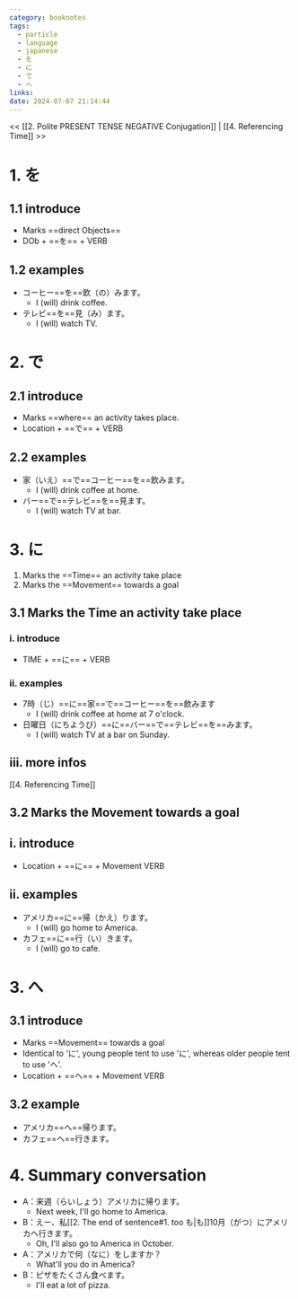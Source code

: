 ```yaml
---
category: booknotes
tags:
  - particle
  - language
  - japanese
  - を
  - に
  - で
  - へ
links: 
date: 2024-07-07 21:14:44
---
```

<< [[2. Polite PRESENT TENSE NEGATIVE Conjugation]] | [[4. Referencing Time]] >>

# 1. を

## 1.1 introduce

- Marks ==direct Objects==
- DOb + ==を== + VERB

## 1.2 examples

- コーヒー==を==飲（の）みます。
	- I (will) drink coffee.
- テレビ==を==見（み）ます。
	- I (will) watch TV.

# 2. で

## 2.1 introduce

- Marks ==where== an activity takes place.
- Location + ==で== + VERB

## 2.2 examples

-  家（いえ）==で==コーヒー==を==飲みます。
	- I (will) drink coffee at home.
- バー==で==テレビ==を==見ます。
	- I (will) watch TV at bar.

# 3. に

1. Marks the ==Time== an activity take place
2. Marks the ==Movement== towards a goal

## 3.1 Marks the Time an activity take place

### i. introduce

- TIME + ==に== + VERB

### ii. examples

- 7時（じ）==に==家==で==コーヒー==を==飲みます
	- I (will) drink coffee at home at 7 o'clock.
- 日曜日（にちようび）==に==バー==で==テレビ==を==みます。
	- I (will) watch TV at a bar on Sunday.

## iii. more infos

[[4. Referencing Time]]

## 3.2 Marks the Movement towards a goal

## i. introduce

- Location + ==に== + Movement VERB

## ii. examples

- アメリカ==に==帰（かえ）ります。
	- I (will) go home to America.
- カフェ==に==行（い）きます。
	- I (will) go to cafe.

# 3. へ

## 3.1 introduce

- Marks ==Movement== towards a goal
- Identical to 'に', young people tent to use 'に', whereas older people tent to use 'へ'.
- Location + ==へ== + Movement VERB

## 3.2 example

- アメリカ==へ==帰ります。
- カフェ==へ==行きます。

# 4. Summary conversation

- A：来週（らいしょう）アメリカに帰ります。
	- Next week, I'll go home to America.
- B：えー、私[[2. The end of sentence#1. too も|も]]10月（がつ）にアメリカへ行きます。
	- Oh, I'll also go to America in October.
- A：アメリカで何（なに）をしますか？
	- What'll you do in America?
- B：ピザをたくさん食べます。
	- I'll eat a lot of pizza.